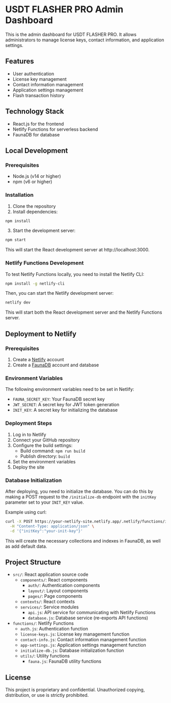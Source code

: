 # USDT FLASHER PRO Admin Dashboard

This is the admin dashboard for USDT FLASHER PRO. It allows administrators to manage license keys, contact information, and application settings.

## Features

- User authentication
- License key management
- Contact information management
- Application settings management
- Flash transaction history

## Technology Stack

- React.js for the frontend
- Netlify Functions for serverless backend
- FaunaDB for database

## Local Development

### Prerequisites

- Node.js (v14 or higher)
- npm (v6 or higher)

### Installation

1. Clone the repository
2. Install dependencies:

```bash
npm install
```

3. Start the development server:

```bash
npm start
```

This will start the React development server at http://localhost:3000.

### Netlify Functions Development

To test Netlify Functions locally, you need to install the Netlify CLI:

```bash
npm install -g netlify-cli
```

Then, you can start the Netlify development server:

```bash
netlify dev
```

This will start both the React development server and the Netlify Functions server.

## Deployment to Netlify

### Prerequisites

1. Create a [Netlify](https://www.netlify.com/) account
2. Create a [FaunaDB](https://fauna.com/) account and database

### Environment Variables

The following environment variables need to be set in Netlify:

- `FAUNA_SECRET_KEY`: Your FaunaDB secret key
- `JWT_SECRET`: A secret key for JWT token generation
- `INIT_KEY`: A secret key for initializing the database

### Deployment Steps

1. Log in to Netlify
2. Connect your GitHub repository
3. Configure the build settings:
   - Build command: `npm run build`
   - Publish directory: `build`
4. Set the environment variables
5. Deploy the site

### Database Initialization

After deploying, you need to initialize the database. You can do this by making a POST request to the `/initialize-db` endpoint with the `initKey` parameter set to your `INIT_KEY` value.

Example using curl:

```bash
curl -X POST https://your-netlify-site.netlify.app/.netlify/functions/initialize-db \
  -H "Content-Type: application/json" \
  -d '{"initKey":"your-init-key"}'
```

This will create the necessary collections and indexes in FaunaDB, as well as add default data.

## Project Structure

- `src/`: React application source code
  - `components/`: React components
    - `auth/`: Authentication components
    - `layout/`: Layout components
    - `pages/`: Page components
  - `contexts/`: React contexts
  - `services/`: Service modules
    - `api.js`: API service for communicating with Netlify Functions
    - `database.js`: Database service (re-exports API functions)
- `functions/`: Netlify Functions
  - `auth.js`: Authentication function
  - `license-keys.js`: License key management function
  - `contact-info.js`: Contact information management function
  - `app-settings.js`: Application settings management function
  - `initialize-db.js`: Database initialization function
  - `utils/`: Utility functions
    - `fauna.js`: FaunaDB utility functions

## License

This project is proprietary and confidential. Unauthorized copying, distribution, or use is strictly prohibited.
